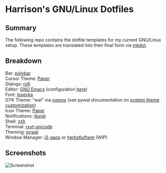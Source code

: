 # Harrison's GNU/Linux Dotfiles

## Summary

The following repo contains the dotfile templates for my current GNU/Linux setup. These templates are translated into their final form via [mkdot](https://github.com/HarrisonTotty/mkdot).

## Breakdown

Bar: [polybar](https://github.com/jaagr/polybar)<br/>
Cursor Theme: [Paper](https://github.com/snwh/paper-icon-theme)<br/>
Dialogs: [rofi](https://github.com/DaveDavenport/rofi)<br/>
Editor: [GNU Emacs](https://www.gnu.org/software/emacs) (configuration [here](https://github.com/HarrisonTotty/.emacs.d))<br/>
Font: [Iosevka](https://github.com/be5invis/Iosevka)<br/>
GTK Theme: "wal" via [oomox](https://github.com/actionless/oomox) (see pywal documentation on [system theme customization](https://github.com/dylanaraps/pywal/wiki/Customization#system-themes))<br/>
Icon Theme: [Paper](https://github.com/snwh/paper-icon-theme)<br/>
Notifications: [dunst](https://github.com/dunst-project/dunst)<br/>
Shell: [zsh](http://zsh.sourceforge.net)<br/>
Terminal: [rxvt-unicode](http://software.schmorp.de/pkg/rxvt-unicode.html)<br/>
Theming: [pywal](https://github.com/dylanaraps/pywal)<br/>
Window Manager: [i3-gaps](https://github.com/Airblader/i3) or [herbstluftwm](http://herbstluftwm.org/) (WIP)

## Screenshots

![Screenshot](https://i.imgur.com/C9mWwuu.png)
